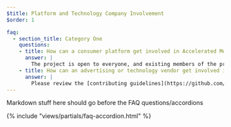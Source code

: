 ```yaml
---
$title: Platform and Technology Company Involvement
$order: 1

faq:
  - section_title: Category One
    questions:
    - title: How can a consumer platform get involved in Accelerated Mobile Pages?
      answer: |
        The project is open to everyone, and existing members of the project are very enthusiastic to engage with consumer platforms on the initiative. Google has opened its cache for use for free by anyone, including to consumer platforms that would like to display AMP content in their environment. Please get in touch via [Github](https://github.com/ampproject/amphtml/issues/new) and we will address your questions as quickly as we can.
    - title: How can an advertising or technology vendor get involved in Accelerated Mobile Pages?
      answer: |
        Please review the [contributing guidelines](https://github.com/ampproject/amphtml/tree/master/3p#ads) and get in touch via [Github](https://github.com/ampproject/amphtml/issues/new).
---
```

Markdown stuff here should go before the FAQ questions/accordions

{% include "views/partials/faq-accordion.html" %}
